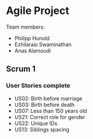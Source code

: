 # Agile Project

Team members:
- Philipp Hunold
- Ezhilarasi Swaminathan
- Anas Alamoudi

## Scrum 1
### User Stories complete
- US02: Birth before marriage
- US03: Birth before death
- US07: Less than 150 years old
- US21: Correct role for gender
- US22: Unique IDs
- US13: Siblings spacing